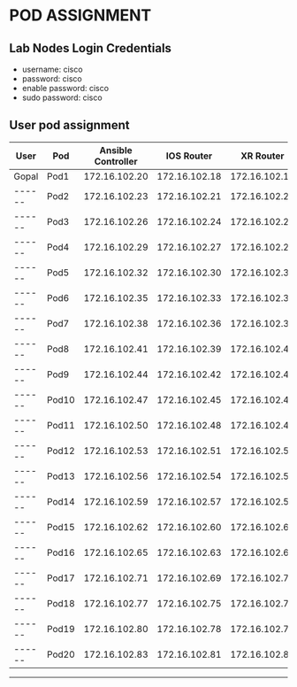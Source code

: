 # POD ASSIGNMENT

## Lab Nodes Login Credentials
- username: cisco
- password: cisco
- enable password: cisco
- sudo password: cisco

## User pod assignment

| User | Pod | Ansible Controller | IOS Router | XR Router |
|------|-----|--------------------|------------|-----------|
|Gopal| Pod1 | 172.16.102.20 | 172.16.102.18 | 172.16.102.19|
|------| Pod2 | 172.16.102.23 | 172.16.102.21 | 172.16.102.22|
|------| Pod3 | 172.16.102.26 | 172.16.102.24 | 172.16.102.25|
|------| Pod4 | 172.16.102.29 | 172.16.102.27 | 172.16.102.28|
|------| Pod5 | 172.16.102.32 | 172.16.102.30 | 172.16.102.31|
|------| Pod6 | 172.16.102.35 | 172.16.102.33 | 172.16.102.34|
|------| Pod7 | 172.16.102.38 | 172.16.102.36 | 172.16.102.37|
|------| Pod8 | 172.16.102.41 | 172.16.102.39 | 172.16.102.40|
|------| Pod9 | 172.16.102.44 | 172.16.102.42 | 172.16.102.43|
|------| Pod10 | 172.16.102.47 | 172.16.102.45 | 172.16.102.46|
|------| Pod11 | 172.16.102.50 | 172.16.102.48 | 172.16.102.49|
|------| Pod12 | 172.16.102.53 | 172.16.102.51 | 172.16.102.52|
|------| Pod13 | 172.16.102.56 | 172.16.102.54 | 172.16.102.55|
|------| Pod14 | 172.16.102.59 | 172.16.102.57 | 172.16.102.58|
|------| Pod15 | 172.16.102.62 | 172.16.102.60 | 172.16.102.61|
|------| Pod16 | 172.16.102.65 | 172.16.102.63 | 172.16.102.64|
|------| Pod17 | 172.16.102.71 | 172.16.102.69 | 172.16.102.70|
|------| Pod18 | 172.16.102.77 | 172.16.102.75 | 172.16.102.76|
|------| Pod19 | 172.16.102.80 | 172.16.102.78 | 172.16.102.79|
|------| Pod20 | 172.16.102.83 | 172.16.102.81 | 172.16.102.82|

---
